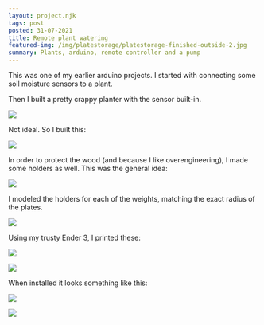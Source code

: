 ```yaml
---
layout: project.njk
tags: post
posted: 31-07-2021
title: Remote plant watering
featured-img: /img/platestorage/platestorage-finished-outside-2.jpg
summary: Plants, arduino, remote controller and a pump
---
```


This was one of my earlier arduino projects. I started with connecting some soil moisture sensors to a plant.


Then I built a pretty crappy planter with the sensor built-in.



![](/img/platestorage/platestorage-before.jpg)

Not ideal. So I built this:

<!-- ![](/img/platestorage-finished.jpg) -->
![](/img/platestorage/platestorage-finished-outside-2.jpg)



In order to protect the wood (and because I like overengineering), I made some holders as well. This was the general idea:

![](/img/platestorage/platestorage-adapter-sketch.jpg)

I modeled the holders for each of the weights, matching the exact radius of the plates.

![](/img/platestorage/platestorage-adapter-cad.jpg)

Using my trusty Ender 3, I printed these: 

![](/img/platestorage/platestorage-adapter-finished-1.jpg)


![](/img/platestorage/platestorage-adapter-finished-2.jpg)

When installed it looks something like this:

![](/img/platestorage/platestorage-finished-outside.jpg)

![](/img/platestorage/platestorage-finished-detail.jpg)